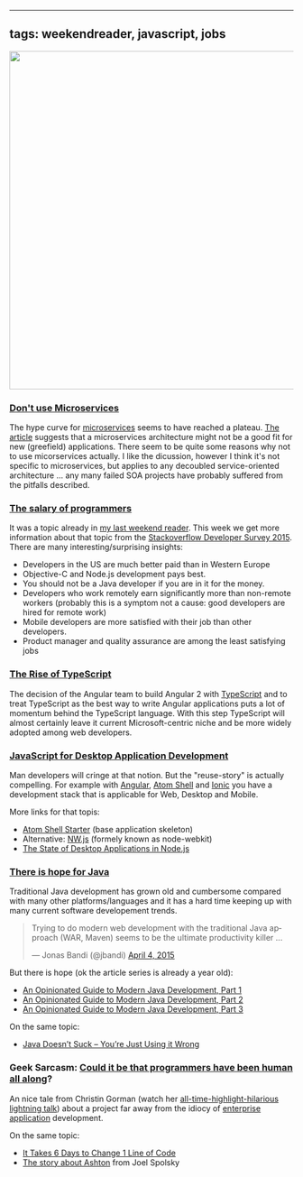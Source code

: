 
---
tags: weekendreader, javascript, jobs
---

<img class="jb-main-img" property="og:image"  src="https://lh4.googleusercontent.com/-nYWHixspLvw/VShKJnEJTJI/AAAAAAAACJk/PmqYwjVxmHs/s912/wr15.png" width="600px"/>

### [Don't use Microservices](http://samnewman.io/blog/2015/04/07/microservices-for-greenfield/)
The hype curve for [microservices](http://martinfowler.com/articles/microservices.html) seems to have reached a plateau. [The article](http://samnewman.io/blog/2015/04/07/microservices-for-greenfield/)  suggests that a microservices architecture might not be a good fit for new (greefield) applications. There seem to be quite some reasons why not to use micorservices actually. I like the dicussion, however I think it's not specific to microservices, but applies to any decoubled service-oriented architecture ... any many failed SOA projects have probably suffered from the pitfalls described.


### [The salary of programmers](http://stackoverflow.com/research/developer-survey-2015#work-complang)
It was a topic already in [my last weekend reader](http://blog.jonasbandi.net/2015/04/weekend-reader-14.html). This week we get more information about that topic from the [Stackoverflow Developer Survey 2015](http://stackoverflow.com/research/developer-survey-2015). There are many interesting/surprising insights:
- Developers in the US are much better paid than in Western Europe 
- Objective-C and Node.js development pays best. 
- You should not be a Java developer if you are in it for the money.
- Developers who work remotely earn significantly more than non-remote workers (probably this is a symptom not a cause: good developers are hired for remote work)
- Mobile developers are more satisfied with their job than other developers. 
- Product manager and quality assurance are among the least satisfying jobs



### [The Rise of TypeScript](http://developer.telerik.com/featured/the-rise-of-typescript/)

The decision of the Angular team to build Angular 2 with [TypeScript](http://www.typescriptlang.org/) and to treat TypeScript as the best way to write Angular applications puts a lot of momentum behind the TypeScript language. With this step TypeScript will almost certainly leave it current Microsoft-centric niche and be more widely adopted among web developers.


### [JavaScript for Desktop Application Development](https://github.com/atom/atom-shell)
Man developers will cringe at that notion. But the "reuse-story" is actually compelling. For example with [Angular](https://angularjs.org/), [Atom Shell](https://github.com/atom/atom-shell) and [Ionic](http://ionicframework.com/) you have a development stack that is applicable for Web, Desktop and Mobile.

More links for that topis:
- [Atom Shell Starter](https://github.com/atom/atom-shell-starter) (base application skeleton)
- Alternative: [NW.js](http://nwjs.io/) (formely known as node-webkit)
- [The State of Desktop Applications in Node.js](https://nodesource.com/blog/node-desktop-applications)


### [There is hope for Java](http://blog.paralleluniverse.co/2014/05/01/modern-java/)
Traditional Java development has grown old and cumbersome compared with many other platforms/languages and it has a hard time keeping up with many current software developement trends.

<blockquote class="twitter-tweet" lang="en"><p>Trying to do modern web development with the traditional Java approach (WAR, Maven) seems to be the ultimate productivity killer ...</p>&mdash; Jonas Bandi (@jbandi) <a href="https://twitter.com/jbandi/status/584334301086482434">April 4, 2015</a></blockquote>
<script async src="//platform.twitter.com/widgets.js" charset="utf-8"></script>

But there is hope (ok the article series is already a year old): 
- [An Opinionated Guide to Modern Java Development, Part 1](http://blog.paralleluniverse.co/2014/05/01/modern-java/)
- [An Opinionated Guide to Modern Java Development, Part 2](http://blog.paralleluniverse.co/2014/05/08/modern-java-pt2/)
- [An Opinionated Guide to Modern Java Development, Part 3](http://blog.paralleluniverse.co/2014/05/15/modern-java-pt3/)

On the same topic:
- [Java Doesn’t Suck – You’re Just Using it Wrong](http://www.jamesward.com/2014/12/03/java-doesnt-suck-youre-just-using-it-wrong)


### Geek Sarcasm: [Could it be that programmers have been human all along](http://kranglefant.tumblr.com/post/115503794320/could-it-be-that-programmers-have-been-human-all)?
An nice tale from Christin Gorman (watch her [all-time-highlight-hilarious lightning talk](https://vimeo.com/28885655)) about a project far away from the idiocy of [enterprise application](http://martinfowler.com/bliki/EnterpriseApplication.html) development. 

On the same topic:
- [It Takes 6 Days to Change 1 Line of Code](http://web.archive.org/web/20130525012304/http://edweissman.com/it-takes-6-days-to-change-1-line-of-code)
- [The story about Ashton](http://programmers.stackexchange.com/a/25459) from Joel Spolsky